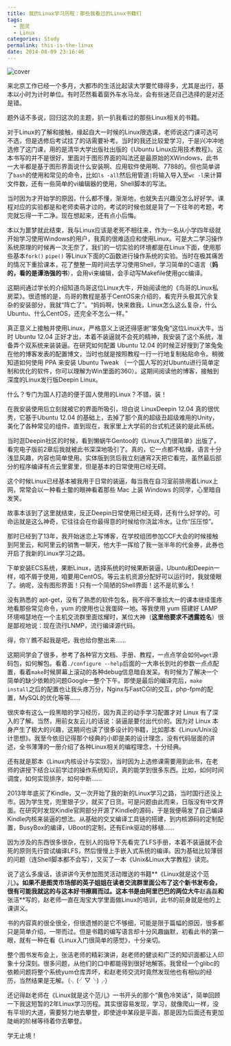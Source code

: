 ```yaml
---
title: 我的Linux学习历程：那些我看过的Linux书籍们
tags:
  - 图灵
  - Linux
categories: Study
permalink: this-is-the-linux
date: 2014-08-09 23:16:46
---
```


![cover](https://cat.yufan.me/cats/ame/this-is-linux.jpg)

来北京工作已经一个多月，大都市的生活比起读大学要忙碌得多，尤其是出行，基本以小时为计时单位。有时茫然看着窗外车水马龙，会有些迷茫自己选择的是对还是错。

题外话不多说，回归这次的主题，扒一扒我看过的那些Linux相关的书籍。

对于Linux的了解和接触，缘起自大一时候的Linux限选课，老师说这门课可选可不选，但是选修后考试挂了的话需要补考。当时的我还比较爱学习，于是兴冲冲地选修了这门课，用的是清华大学出版社出版的《Ubuntu Linux应用技术教程》。这本书写的并不是很好，里面对于图形界面的叫法还是最原始的XWindows，此书一大半都是基于图形界面说什么安装啊、应用软件使用啊、7788的。但也简单讲了`bash`的使用和常见的命令，比如`ls -all`然后用管道`|`将输入导入至`wc -l`来计算文件数，还有一些简单的vi编辑器的使用，Shell脚本的写法。

当时因为才开始学的原因，什么都不懂，渐渐地，也就失去兴趣没怎么好好学。课程对应的实验都是和老师卖萌才过的，考试的时候也就是背了一下往年的考题，考完就忘得一干二净。现在想起来，还有点小后悔。

本以为噩梦就此结束，我与Linux应该是老死不相往来，作为一名从小学四年级就开始学习使用Windows的用户，我真的很难适应和使用Linux。可是大二学习操作系统原理的时候再一次无奈了，我们的一切实验的环境都是在Linux下面，使用那些基本`fork()` `pipe()` 等Linux下面的C函数进行操作系统的实验。当时在极其痛苦的情况下重拾课本，花了整整一周时间去学习使用Shell，学习简单的C语言（**妈的，看的是谭浩强的书**），会用vi来编辑，会手动写Makefile使用gcc编译。

这期间通过学长的介绍知道鸟哥这位Linux大牛，开始阅读他的《鸟哥的Linux私房菜》。很遗憾的是，鸟哥的教程是基于CentOS来介绍的，看完开头极其冗余复杂的安装部分，我就“阵亡了”。“妈妈啊，快来救我，Linux怎么这么复杂，什么Ubuntu、什么CentOS，还完全不怎么一样。”

真正意义上接触并使用Linux，严格意义上说还得感谢“笨兔兔”这位Linux大牛。当时 Ubuntu 12.04 正好才出，本着不装逼就不会死的精神，我安装了这个系统，准备弄个双系统来装装逼。在研究如何配置 Ubuntu 12.04 的时候正好搜到了笨兔兔在他的博客发表的配置博文，当时也就是按照教程一行一行地复制粘贴命令。稍微知道如何使用 PPA 来安装 Ubuntu Tweak （一个国人写的对Ubuntu进行简单定制和优化的软件，你可以理解为Win里面的360）。这期间阅读他的博客，接触到深度的Linux发行版Deepin Linux。

什么？专门为国人打造的便于国人使用的Linux？不错，装！

在我安装使用后立刻就被它的界面所吸引，坦白说 LinuxDeepin 12.04 真的很优秀，它基于Ubuntu 12.04 的基础上，去掉了那个真的超级丑超级难用的Unity，美化了各种常见的组件。直到现在，我家里上大学前的台式机还装的是此系统。

当时逛Deepin社区的时候，看到懒蜗牛Gentoo的《Linux入门很简单》出版了，看完电子版前2章后我就被此书深深地吸引了。真的，它一点都不枯燥，语言十分浅显风趣，内容也简单使用。实体版到货后我立刻通宵2天把它看完，虽然最后部分的程序编译有点云里雾里，但是基本的日常使用已经无碍。

这个时候Linux已经基本被我用于日常的装逼，每当我在自习室前排用着Linux上网，常常会以一种看土鳖的眼神看着那些 Mac 上装 Windows 的同学，心里暗自发笑。

故事本该到了这里就结束，反正Deepin日常使用已经无碍，还有什么好学的。可命运就是这么神奇，它往往会在你最得意的时候给你浇盆冷水，让你“压压惊”。

那时已经到了13年，我开始迷恋上写博客，在学校组团参加CCF大会的时候接触到阿里云，和阿里云的销售一聊天，他大手一挥给了我一张半年的代金券，此券也开启了我新的Linux学习之路。

下单安装ECS系统，果断Linux，选择系统的时候果断装逼，Ubuntu和Deepin一样，咱不屑于使用，咱要用CentOS。等云主机资源分配好可以运行时，我就傻眼了。纳呢，没有图形界面！只有一个简陋的Shell界面！这不是坑爹么！

没有熟悉的 apt-get，没有了熟悉的软件包名，我不得不重拾大一的课本继续蛋疼地看那些常见命令，yum 的使用也让我蛋碎一地。等我使用 yum 搭建好 LAMP 环境嘚瑟地在一个主机交流群里面炫耀时，某位大神（**这里他要求不透露姓名**）很是鄙视地说：现在流行LNMP，流行编译源代码。

得，你丫瞧不起我是吧，我也给你整出来……

这期间学会了很多，参考了各种官方文档、手册、教程，一点点学会如何`wget`源码包，如何解包。看着`./configure --help`后面的一大串长到吐的参数一点点配置，看着`make`时候屏幕上滚动的各种debug信息暗自发呆。有时候为了解决一个简单的缺少依赖的问题Google一整个下午。即使是最后的编译完后，`make install`之后的配置也让我头疼万分，Nginx与FastCGI的交互，php-fpm的配置，MySQL的优化等等……

很庆幸有这么一段黑暗的学习经历，因为真正的动手学习配置才对 Linux 有了深入的了解。当然，用前女友云儿的话说：装逼是要付出代价的。因为对 Linux 本身产生了极大的兴趣，这期间也读了很多设计的书籍，比如那本《Linux/Unix设计思想》。我至今依旧记得那个经典的小即是美的设计理念，没有代码层面的讲述，全书薄薄的一册介绍了各种Linux相关的编程理念，十分经典。

还有就是那本《Linux内核设计与实现》，当时因为上选修课需要用到此书，在老师的讲授下结合以前学过的操作系统知识，真的能学到很多东西。比如，如何时间调度，如何实现排序，如何中断……

2013年年底买了Kindle，又一次开始了我的新的Linux学习之路，当时国行还没上市。因为学生党，兜里银子少，就买了日货。可是问题由此而来，日版没有中文界面。在研究时发现Kindle官网部分开源了Kindle的源码，于是我便萌发了自己编译Kindle内核来装逼的想法。从基础的交叉编译工具链的搭建，到内核源码的定制配置，BusyBox的编译，UBoot的定制，还有Eink驱动的移植……

因为涉及的东西很多很杂，在别人的指导下先看完了LFS手册，本着不装逼就不会死的原则先行尝试编译LFS，然后慢慢上手嵌入式系统的编译。因为基础比较薄弱的问题（连Shell脚本都不会写），又买了一本《Unix&Linux大学教程》读完。

说了这么多废话，该讲讲今天参加图灵活动赠送的书籍**《Linux就是这个范儿》**。如果不是图灵市场部的英子姐姐在读者交流群里面公布了这个新书发布会，很有可能我就这的与这本好书擦肩而过。这本书是由阿里巴巴的两位大牛**赵鑫磊**和**张洁**写的，赵老师一直在淘宝大学里面做Linux的培训，此书的前身就是他的上课讲义。

书的内容真的很全很全，但很遗憾的是它不够细，可能是限于篇幅的原因，很多都只是简单介绍，一带而过。但是书籍的编写语言却十分风趣幽默，初看此书的第一眼，就有一种在看《Linux入门很简单的感觉》，十分亲切。

整个图书发布会上，张洁老师的精彩演讲，赵老师的健谈和广泛的知识面都让人印象十分深刻。很多问题，从他们的口中都能得到很好地解答。我曾经一个glibc的依赖问题将整个系统yum仓库弄坏，和赵老师交流时竟然发现他也有相似的经历，当然结果是无解。（╮(╯▽╰)╭）

还记得赵老师在《Linux就是这个范儿》一书开头的那个“黄色冷笑话”，简单回顾一下我这短暂的2年Linux学习历程。其实很容易发现，学习，就像爬山一样，没有平坦的大道，需要努力地去攀登，即使途中某段是平面，那是因为后面还有更加陡峭的阶梯等待着你去攀登。

学无止境！
